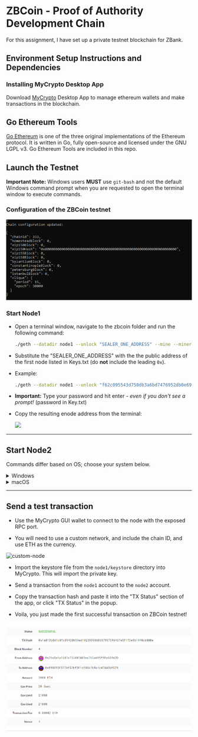# ZBCoin - Proof of Authority Development Chain

For this assignment, I have set up a private testnet blockchain for ZBank.

## Environment Setup Instructions and Dependencies

### Installing MyCrypto Desktop App

Download [MyCrypto](https://www.mycrypto.com/) Desktop App to manage ethereum wallets and make transactions in the blockchain.

## Go Ethereum Tools

[Go Ethereum](https://geth.ethereum.org/) is one of the three original implementations of the Ethereum protocol. It is written in Go, fully open-source and licensed under the GNU LGPL v3. Go Ethereum Tools are included in this repo.

## Launch the Testnet

**Important Note:** Windows users **MUST** use `git-bash` and not the default Windows command prompt when you are requested to open the terminal window to execute commands.

### Configuration of the ZBCoin testnet

![testnet_config](Screenshots/zbcoin_config.PNG)

### Start Node1 

* Open a terminal window, navigate to the zbcoin folder and run the following command: 

  ```bash
  ./geth --datadir node1 --unlock "SEALER_ONE_ADDRESS" --mine --minerthreads 1
  ```
* Substitute the "SEALER_ONE_ADDRESS" with the the public address of the first node listed in Keys.txt (do **not** include the leading `0x`). 

* Example:

  ```bash
  ./geth --datadir node1 --unlock "f62c095543d750db3a6bd7476952db0e69bf253f" --mine --minerthreads 1
  ```
* **Important:** Type your password and hit enter - _even if you don't see a prompt!_ (password in Key.txt)

* Copy the resulting enode address from the terminal:


   <img src="Images/enode-address.png" width = 600>

---

## Start Node2

Commands differ based on OS; choose your system below.

<details><summary>Windows</summary>

* Start node two by opening a second new terminal and running the following command: 

  ```bash     
  ./geth --datadir node2 --unlock "SEALER_TWO_ADDRESS" --port 30304 --rpc --bootnodes "SEALER_ONE_ENODE_ADDRESS" --ipcdisable --allow-insecure-unlock   
  ```
* Substitute the "SEALER_TWO_ADDRESS" with the the public address of the second node that was created in the previous session. (do **not** include the leading `0x`).

* Substitute the "SEALER_ONE_ENODE_ADDRESS" with the enode address of node 1 that was copied in step 1.  

* For example:

  ```bash
  ./geth --datadir node2 --unlock "0a8435117d77c184fd35a75d4dce4390369094f7" --port 30304 --rpc --bootnodes "enode://330481ab62dbf7fc47213e83975196156b0d842c4c81439dd888ff2de20afd174ac2062229376f9b8d0c70c31eaa2c8d5f0105db97ea4f72a50839b2b9c6c8f9@127.0.0.1:30303" --ipcdisable --allow-insecure-unlock
  ```  

* **Important**: Type your password and hit enter - _even if you don't see a prompt!_

* The chain should be up and running after you start the second node.

</details>

<details><summary>macOS</summary>

* Start node two by opening a second new terminal and running the following command: 

  ```bash
  ./geth --datadir node2 --unlock "SEALER_TWO_ADDRESS" --port 30304 --rpc --bootnodes "SEALER_ONE_ENODE_ADDRESS" --allow-insecure-unlock
  ```
* Substitute the "SEALER_TWO_ADDRESS" with the the public address of the second node listed in Keys.txt. (do **not** include the leading `0x`).

* Substitute the "SEALER_ONE_ENODE_ADDRESS" with the enode address of node 1 that was copied in step 1.  

* For example:

  ```bash
  ./geth --datadir node2 --unlock "0a8435117d77c184fd35a75d4dce4390369094f7" --port 30304 --rpc --bootnodes "enode://330481ab62dbf7fc47213e83975196156b0d842c4c81439dd888ff2de20afd174ac2062229376f9b8d0c70c31eaa2c8d5f0105db97ea4f72a50839b2b9c6c8f9@127.0.0.1:30303" --allow-insecure-unlock
  ```

* **Important**: Type your password and hit enter - even if you don't see a prompt!

* The chain should be up and running after you start the second node.

</details>

---

## Send a test transaction

* Use the MyCrypto GUI wallet to connect to the node with the exposed RPC port.

* You will need to use a custom network, and include the chain ID, and use ETH as the currency.

![custom-node](Images/custom-node.png)

* Import the keystore file from the `node1/keystore` directory into MyCrypto. This will import the private key.

* Send a transaction from the `node1` account to the `node2` account.

* Copy the transaction hash and paste it into the "TX Status" section of the app, or click "TX Status" in the popup.

* Voila, you just made the first successful transaction on ZBCoin testnet!

![transaction-success](Screenshots/TX_screenshot.PNG)
